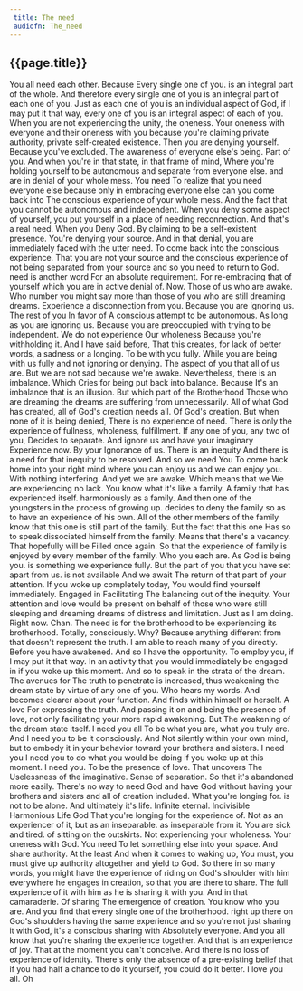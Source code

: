```yaml
---
 title: The need
 audiofn: The_need
---
```


## {{page.title}}

You all need each other. Because Every single one of you. is an integral
part of the whole. And therefore every single one of you is an integral
part of each one of you. Just as each one of you is an individual aspect
of God, if I may put it that way, every one of you is an integral aspect
of each of you. When you are not experiencing the unity, the oneness.
Your oneness with everyone and their oneness with you because you're
claiming private authority, private self-created existence. Then you are
denying yourself. Because you've excluded. The awareness of everyone
else's being. Part of you. And when you're in that state, in that frame
of mind, Where you're holding yourself to be autonomous and separate
from everyone else. and are in denial of your whole mess. You need To
realize that you need everyone else because only in embracing everyone
else can you come back into The conscious experience of your whole mess.
And the fact that you cannot be autonomous and independent. When you
deny some aspect of yourself, you put yourself in a place of needing
reconnection. And that's a real need. When you Deny God. By claiming to
be a self-existent presence. You're denying your source. And in that
denial, you are immediately faced with the utter need. To come back into
the conscious experience. That you are not your source and the conscious
experience of not being separated from your source and so you need to
return to God. need is another word For an absolute requirement. For
re-embracing that of yourself which you are in active denial of. Now.
Those of us who are awake. Who number you might say more than those of
you who are still dreaming dreams. Experience a disconnection from you.
Because you are ignoring us. The rest of you In favor of A conscious
attempt to be autonomous. As long as you are ignoring us. Because you
are preoccupied with trying to be independent. We do not experience Our
wholeness Because you're withholding it. And I have said before, That
this creates, for lack of better words, a sadness or a longing. To be
with you fully. While you are being with us fully and not ignoring or
denying. The aspect of you that all of us are. But we are not sad
because we're awake. Nevertheless, there is an imbalance. Which Cries
for being put back into balance. Because It's an imbalance that is an
illusion. But which part of the Brotherhood Those who are dreaming the
dreams are suffering from unnecessarily. All of what God has created,
all of God's creation needs all. Of God's creation. But when none of it
is being denied, There is no experience of need. There is only the
experience of fullness, wholeness, fulfillment. If any one of you, any
two of you, Decides to separate. And ignore us and have your imaginary
Experience now. By your Ignorance of us. There is an inequity And there
is a need for that inequity to be resolved. And so we need You To come
back home into your right mind where you can enjoy us and we can enjoy
you. With nothing interfering. And yet we are awake. Which means that we
We are experiencing no lack. You know what it's like a family. A family
that has experienced itself. harmoniously as a family. And then one of
the youngsters in the process of growing up. decides to deny the family
so as to have an experience of his own. All of the other members of the
family know that this one is still part of the family. But the fact that
this one Has so to speak dissociated himself from the family. Means that
there's a vacancy. That hopefully will be Filled once again. So that the
experience of family is enjoyed by every member of the family. Who you
each are. As God is being you. is something we experience fully. But the
part of you that you have set apart from us. is not available And we
await The return of that part of your attention. If you woke up
completely today, You would find yourself immediately. Engaged in
Facilitating The balancing out of the inequity. Your attention and love
would be present on behalf of those who were still sleeping and dreaming
dreams of distress and limitation. Just as I am doing. Right now. Chan.
The need is for the brotherhood to be experiencing its brotherhood.
Totally, consciously. Why? Because anything different from that doesn't
represent the truth. I am able to reach many of you directly. Before you
have awakened. And so I have the opportunity. To employ you, if I may
put it that way. In an activity that you would immediately be engaged in
if you woke up this moment. And so to speak in the strata of the dream.
The avenues for The truth to penetrate is increased, thus weakening the
dream state by virtue of any one of you. Who hears my words. And becomes
clearer about your function. And finds within himself or herself. A love
For expressing the truth. And passing it on and being the presence of
love, not only facilitating your more rapid awakening. But The weakening
of the dream state itself. I need you all To be what you are, what you
truly are. And I need you to be it consciously. And Not silently within
your own mind, but to embody it in your behavior toward your brothers
and sisters. I need you I need you to do what you would be doing if you
woke up at this moment. I need you. To be the presence of love. That
uncovers The Uselessness of the imaginative. Sense of separation. So
that it's abandoned more easily. There's no way to need God and have God
without having your brothers and sisters and all of creation included.
What you're longing for. is not to be alone. And ultimately it's life.
Infinite eternal. Indivisible Harmonious Life God That you're longing
for the experience of. Not as an experiencer of it, but as an
inseparable. as inseparable from it. You are sick and tired. of sitting
on the outskirts. Not experiencing your wholeness. Your oneness with
God. You need To let something else into your space. And share
authority. At the least And when it comes to waking up, You must, you
must give up authority altogether and yield to God. So there in so many
words, you might have the experience of riding on God's shoulder with
him everywhere he engages in creation, so that you are there to share.
The full experience of it with him as he is sharing it with you. And in
that camaraderie. Of sharing The emergence of creation. You know who you
are. And you find that every single one of the brotherhood. right up
there on God's shoulders having the same experience and so you're not
just sharing it with God, it's a conscious sharing with Absolutely
everyone. And you all know that you're sharing the experience together.
And that is an experience of joy. That at the moment you can't conceive.
And there is no loss of experience of identity. There's only the absence
of a pre-existing belief that if you had half a chance to do it
yourself, you could do it better. I love you all. Oh

